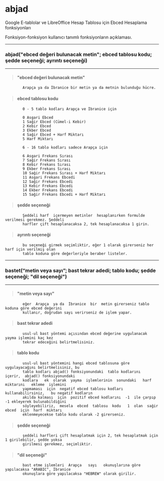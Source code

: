 # abjad
Google E-tablolar ve LibreOffice Hesap Tablosu için Ebced Hesaplama fonksiyonları

Fonksiyon-fonksiyon kullanıcı tanımlı fonksiyonların açıklaması.
***
###    abjad("ebced değeri bulunacak metin"; ebced tablosu kodu; şedde seçeneği; ayrıntı seçeneği)
***
>####        "ebced değeri bulunacak metin"

            Arapça ya da İbranice bir metin ya da metnin bulunduğu hücre.

>####        ebced tablosu kodu

            0 - 5 tablo kodları Arapça ve İbranice için

            0 Asgari Ebced
            1 Sağir Ebced (Cümel-i Kebir)
            2 Kebir Ebced
            3 Ekber Ebced
            4 Sağir Ebced + Harf Miktarı
            5 Harf Miktarı
            
            6 - 16 tablo kodları sadece Arapça için
            
            6 Asgari Frekans Sırası 
            7 Sağir Frekans Sırası
            8 Kebir Frekans Sırası
            9 Ekber Frekans Sırası
            10 Sağir Frekans Sırası + Harf Miktarı
            11 Asgari Frekans Ebcedi
            12 Sağir Frekans Ebcedi
            13 Kebir Frekans Ebcedi
            14 Ekber Frekans Ebcedi
            15 Sağir Frekans Ebcedi + Harf Miktarı

>####        şedde seçeneği

            Şeddeli harf  içermeyen metinler  hesaplanırken formulde verilmesi gerekmez. Şeddeli 
            harfler çift hesaplanacaksa 2, tek hesaplanacaksa 1 girin.

>####        ayrıntı seçeneği

            bu seçeneği girmek seçimliktir, eğer 1 olarak girerseniz her harf için verilmiş olan
            tablo koduna göre değerleriyle beraber listeler.
***            
###         bastet(“metin veya sayı”; bast tekrar adedi; tablo kodu; şedde seçeneği; "dil seçeneği")
***
>####        "metin veya sayı"

            eğer  Arapça  ya da  İbranice  bir  metin girerseniz tablo koduna göre ebced değerini
            kullanır, doğrudan sayı verirseniz de işlem yapar.

>####        bast tekrar adedi

            usul-ul bast yöntemi açısından ebced değerine uygulanacak yayma işlemini kaç kez
            tekrar edeceğini belirtmelisiniz.

>####        tablo kodu

            usul-ul bast yöntemini hangi ebced tablosuna göre uygulayacağını belirtmelisiniz, bu
            tablo kodları abjad() fonksiyonundaki  tablo kodlarını  içerir,  abjad() fonksiyonundaki
            kodlara   ek  olarak  yayma  işlemlerinin  sonundaki   harf miktarını   ekleme  işlemini
            yapmaması  için  negatif ebced tablosu kodları   kullanabilirsiniz,   bu negatif kodların
            akılda kalması  için  pozitif ebced kodlarını  -1  ile çarpıp  -1 ekleyerek bulunabildiğini
            söyleyebiliriz,  mesela  ebced  tablosu  kodu   1  olan  sağir  ebced  için  harf  miktarı
            eklenmeyecekse tablo kodu olarak -2 girerseniz.

>####        şedde seçeneği

            şeddeli harfleri çift hesaplatmak için 2, tek hesaplatmak için 1 girilebilir, şedde yoksa
            girilmesi gerekmez, seçimliktir.

>####        "dil seçeneği"

            bast etme işlemleri  Arapça   sayı   okunuşlarına göre yapılacaksa "ARABIC", İbranice
            okunuşlara göre yapılacaksa "HEBREW" olarak girilir.            
